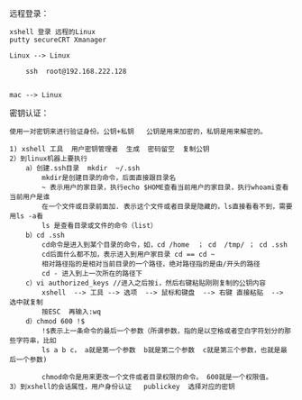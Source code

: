远程登录：

	xshell 登录 远程的Linux
	putty secureCRT Xmanager 

	Linux --> Linux 
	
		ssh  root@192.168.222.128


	mac --> Linux 

密钥认证：
	
	使用一对密钥来进行验证身份。公钥+私钥   公钥是用来加密的，私钥是用来解密的。
	
	1) xshell 工具  用户密钥管理者  生成  密码留空  复制公钥
	2）到linux机器上要执行
		a）创建.ssh目录  mkdir  ~/.ssh
			mkdir是创建目录的命令，后面直接跟目录名
			~ 表示用户的家目录，执行echo $HOME查看当前用户的家目录，执行whoami查看当前用户是谁
			在一个文件或目录前面加. 表示这个文件或者目录是隐藏的，ls直接看看不到，需要用ls -a看
			ls 是查看目录或文件的命令（list）
		b）cd .ssh 
			cd命令是进入到某个目录的命令，如，cd /home  ； cd  /tmp/ ； cd .ssh 
			cd后面什么都不加，表示进入到用户家目录 cd == cd ~ 
			相对路径指的是相对当前目录的一个路径，绝对路径指的是由/开头的路径
			cd - 进入到上一次所在的路径下
		c）vi authorized_keys //进入之后按i，然后右键粘贴刚刚复制的公钥内容
			xshell  --> 工具 --> 选项  --> 鼠标和键盘  --> 右键 直接粘贴  --> 选中就复制
			按ESC  再输入:wq 
		d）chmod 600 !$
			!$表示上一条命令的最后一个参数（所谓参数，指的是以空格或者空白字符划分的那些字符串，比如
			ls a b c， a就是第一个参数  b就是第二个参数  c就是第三个参数，也就是最后一个参数)
			
			chmod命令是用来更改一个文件或者目录权限的命令。 600就是一个权限值。
	3）到xshell的会话属性，用户身份认证   publickey  选择对应的密钥 



